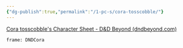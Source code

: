 ```yaml
---
{"dg-publish":true,"permalink":"/1-pc-s/cora-tosscobble/"}
---
```



[Cora tosscobble's Character Sheet - D&D Beyond (dndbeyond.com)](https://www.dndbeyond.com/characters/117925009)

```custom-frames
frame: DNDCora
```